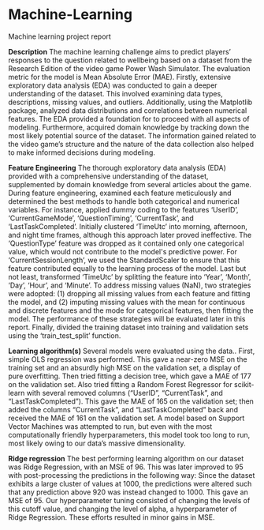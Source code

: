 # Machine-Learning
Machine learning project report

**Description**
The machine learning challenge aims to predict players’ responses to the question related to wellbeing based on a dataset from the Research Edition of the video game Power Wash Simulator.
The evaluation metric for the model is Mean Absolute Error (MAE). Firstly, extensive exploratory data analysis (EDA) was conducted to gain a deeper understanding of the dataset. This involved examining data types, descriptions, missing values, and outliers. Additionally, using the Matplotlib package, analyzed data distributions and correlations between numerical features. The EDA provided a foundation for to proceed with all aspects of modeling.
Furthermore, acquired domain knowledge by tracking down the most likely potential source of the dataset. The information gained related to the video game’s structure and the nature of the data collection also helped to make informed decisions during modeling.

**Feature Engineering**
The thorough exploratory data analysis (EDA) provided with a comprehensive understanding of the dataset, supplemented by domain knowledge from several articles about the game. During feature engineering, examined each feature meticulously and determined the best methods to handle both categorical and numerical variables.
For instance, applied dummy coding to the features ‘UserID’, ‘CurrentGameMode’, ‘QuestionTiming’, ‘CurrentTask’, and ‘LastTaskCompleted’. Initially clustered ‘TimeUtc’ into morning, afternoon, and night time frames, although this approach later proved ineffective. The ‘QuestionType’ feature was dropped as it contained only one categorical value, which would not contribute to the model's predictive power. For ‘CurrentSessionLength’, we used the StandardScaler to ensure that this feature contributed equally to the learning process of the model. Last but not least, transformed ‘TimeUtc’ by splitting the feature into ‘Year’, ‘Month’, ‘Day’, ‘Hour’, and ‘Minute’.
To address missing values (NaN), two strategies were adopted: (1) dropping all missing values from each feature and fitting the model, and (2) imputing missing values with the mean for continuous and discrete features and the mode for categorical features, then fitting the model. The performance of these strategies will be evaluated later in this report.
Finally, divided the training dataset into training and validation sets using the ‘train_test_split’ function.

**Learning algorithm(s)**
Several models were evaluated using the data.. First, simple OLS regression was performed. This gave a near-zero MSE on the training set and an absurdly high MSE on the validation set, a display of pure overfitting. Then tried fitting a decision tree, which gave a MAE of 177 on the validation set. Also tried fitting a Random Forest Regressor for scikit-learn with several removed columns (“UserID”, “CurrentTask”, and “LastTaskCompleted”). This gave the MAE of 165 on the validation set; then added the columns “CurrentTask”, and “LastTaskCompleted” back and received the MAE of 161 on the validation set. A model based on Support Vector Machines was attempted to run, but even with the most computationally friendly hyperparameters, this model took too long to run, most likely owing to our data’s massive dimensionality.

**Ridge regression**
The best performing learning algorithm on our dataset was Ridge Regression, with an MSE of 96. This was later improved to 95 with post-processing the predictions in the following way: Since the dataset exhibits a large cluster of values at 1000, the predictions were altered such that any prediction above 920 was instead changed to 1000. This gave an MSE of 95.
Our hyperparameter tuning consisted of changing the levels of this cutoff value, and changing the level of alpha, a hyperparameter of Ridge Regression. These efforts resulted in minor gains in MSE.
